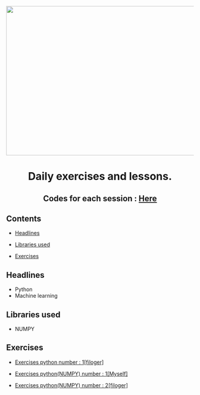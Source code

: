 <p align="center"><img src="https://github.com/Mohammadrezaasan/Machine_learning/assets/108104864/2fba8234-3720-4908-a2d0-8a044c4d45fa" width="1000" height="400"/>

  
# <p align="center">Daily exercises and lessons.</p>
## <p align="center">Codes for each session : <a href="https://github.com/MasoudKaviani/filoger/tree/main/section01_python_for_machine_learning">Here</a> </p>

## Contents
* [Headlines](#headlines)

* [Libraries used](#libraries-used)
		
* [Exercises](#exercises)

## Headlines

* Python
* Machine learning

## Libraries used


* NUMPY

## Exercises

* <a href="https://github.com/Mohammadrezaasan/Machine_learning/tree/main/Exercises/python_one_exercises">Exercises python number : 1[filoger]</a>

* <a href="https://github.com/Mohammadrezaasan/Machine_learning/blob/main/Exercises/NUMPY_Exercises/numpy_001_EX.ipynb">Exercises python(NUMPY) number : 1[Myself]</a>

* <a href="https://github.com/Mohammadrezaasan/Machine_learning/blob/main/Exercises/NUMPY_Exercises/numpy_002_EX%5Bfiloger%5D.ipynb">Exercises python(NUMPY) number : 2[filoger]</a>
